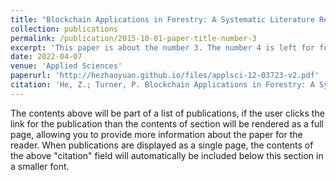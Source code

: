 ```yaml
---
title: "Blockchain Applications in Forestry: A Systematic Literature Review"
collection: publications
permalink: /publication/2015-10-01-paper-title-number-3
excerpt: 'This paper is about the number 3. The number 4 is left for future work.'
date: 2022-04-07
venue: 'Applied Sciences'
paperurl: 'http://hezhaoyuan.github.io/files/applsci-12-03723-v2.pdf'
citation: 'He, Z.; Turner, P. Blockchain Applications in Forestry: A Systematic Literature Review. Appl. Sci. 2022, 12, 3723. https://doi.org/10.3390/app12083723'
---
```


The contents above will be part of a list of publications, if the user clicks the link for the publication than the contents of section will be rendered as a full page, allowing you to provide more information about the paper for the reader. When publications are displayed as a single page, the contents of the above "citation" field will automatically be included below this section in a smaller font.
